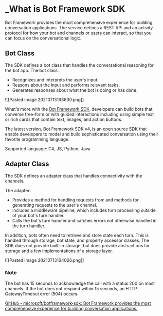 # _What is Bot Framework SDK
   

Bot Framework provides the most comprehensive experience for building conversation applications. The service defines a REST API and an activity protocol for how your bot and channels or users can interact, so that you can focus on the conversational logic.

## Bot Class
The SDK defines a bot class that handles the conversational reasoning for the bot app. The bot class:

-   Recognizes and interprets the user's input.
-   Reasons about the input and performs relevant tasks.
-   Generates responses about what the bot is doing or has done.

![[Pasted image 20210713163830.png]]


What's more with the [Bot Framework SDK](https://github.com/microsoft/botframework-sdk#bot-framework-sdk-v4), developers can build bots that converse free-form or with guided interactions including using simple text or rich cards that contain text, images, and action buttons.

The latest version, Bot Framework SDK v4, is an [open source SDK](https://github.com/microsoft/botframework-sdk/#readme) that enable developers to model and build sophisticated conversation using their favorite programming language.

Supported language: C#, JS, Python, Java

## Adapter Class
The SDK defines an adapter class that handles connectivity with the channels.

The adapter:

-   Provides a method for handling requests from and methods for generating requests to the user's channel.
-   Includes a middleware pipeline, which includes turn processing outside of your bot's turn handler.
-   Calls the bot's turn handler and catches errors not otherwise handled in the turn handler.

In addition, bots often need to retrieve and store state each turn. This is handled through storage, bot state, and property accessor classes. The SDK does not provide built-in storage, but does provide abstractions for storage and a few implementations of a storage layer.

![[Pasted image 20210713164026.png]]


### Note 

The bot has 15 seconds to acknowledge the call with a status 200 on most channels. If the bot does not respond within 15 seconds, an HTTP GatewayTimeout error (504) occurs.

[GitHub - microsoft/botframework-sdk: Bot Framework provides the most comprehensive experience for building conversation applications.](https://github.com/microsoft/botframework-sdk)